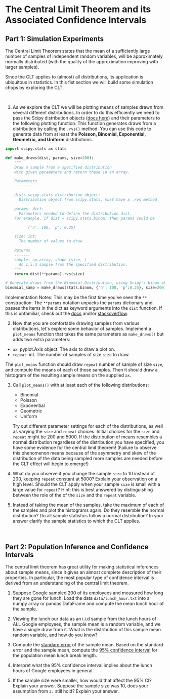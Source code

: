 # The Central Limit Theorem and its Associated Confidence Intervals

## Part 1: Simulation Experiments

The Central Limit Theorem states that the mean of a sufficiently large number of samples of independent random variables, will be approximately normally distributed (with the quality of the approximation improving with larger samples).

Since the CLT applies to (almost) all distributions, its application is ubiquitous in statistics. In this fist section we will build some simulation chops by exploring the CLT.
 
<br>

1. As we explore the CLT we will be plotting means of samples drawn from several different distributions.  In order to do this efficiently we need to pass the Scipy distribution objects ([docs here](http://docs.scipy.org/doc/scipy-0.17.1/reference/stats.html)) and their parameters to the following plotting function. This function generates draws from a distribution by calling the `.rvs()` method.  You can use this code to generate data from at least the **Poisson, Binomial, Exponential, Geometric, and Uniform** distributions.

  ```python
  import scipy.stats as stats

  def make_draws(dist, params, size=200):
      """
      Draw a sample from a specified distribution
      with given parameters and return these in an array.

      Parameters
      ----------

      dist: scipy.stats distribution object:
        Distribution object from scipy.stats, must have a .rvs method

      params: dict:
        Parameters needed to define the distribution dist.
      For example, if dist = scipy.stats.binom, then params could be

            {'n': 100, 'p': 0.25}

      size: int:
        The number of values to draw

      Returns
      -------
      sample: np.array, shape (size, )
        An i.i.d sample from the specified distribution.
      """
      return dist(**params).rvs(size)

  # Generate draws from the Binomial Distribution, using Scipy's binom object.
  binomial_samp = make_draws(stats.binom, {'n': 100, 'p':0.25}, size=200)
  ```

Implementation Notes:
    This may be the first time you've seen the `**` construction.  The `**params` notation unpacks the `params` dictionary and passes the items in the dict as keyword arguments into the `dist` function.  If this is unfamiliar, check out the [docs](https://docs.python.org/2/tutorial/controlflow.html#unpacking-argument-lists) and/or [stackoverflow](http://stackoverflow.com/questions/1179223/in-python-when-passing-arguments-what-does-before-an-argument-do).

2. Now that you are comfortable drawing samples from various distributions, let's explore some behavior of samples.  Implement a `plot_means` function that takes the same parameters as `make_draws()` but adds two extra parameters:

  - `ax`: pyplot.Axis object.  The axis to draw a plot on.
  - `repeat`: int.  The number of samples of size `size` to draw.

The `plot_means` function should draw `repeat` number of sample of size `size`, and compute the means of each of those samples.  Then it should draw a histogram of the resulting sample means on the supplied `ax`.

3. Call `plot_means()` with at least each of the following distributions:
   - Binomial
   - Poisson
   - Exponential
   - Geometric
   - Uniform

   Try out different parameter settings for each of the distributions, as well
   as varying the `size` and `repeat` choices. Initial choices for the `size` 
   and `repeat` might be 200 and 5000. If the distribution of means resembles 
   a normal distribution regardless of the distribution you have specified, 
   you have some evidence for the central limit theorem! (Failure to observe this phenomenon means 
   because of the asymmetry and skew of the distribution of the data being
   sampled more samples are needed before the CLT effect will begin to emerge!)

4. What do you observe if you change the sample `size` to 10 instead of 200,
   keeping `repeat` constant at 5000? Explain your observation on a high
   level. Should the CLT apply when your sample `size` is small with a large
   value for `repeat`?  Hint: this is best answered by distinguishing
   between the role of the of the `size` and the `repeat` variable.

5. Instead of taking the mean of the samples, take the maximum of each of the
   samples and plot the histograms again. Do they resemble the normal
   distribution? Do all sample statistics follow a normal distribution?  In
   your answer clarify the sample statistics to which the CLT applies.

<br>

## Part 2: Population Inference and Confidence Intervals

The central limit theorem has great utility for making statistical inferences about sample means, since it gives an almost complete description of their properties.  In particular, the most popular type of confidence interval is derived from an understanding of the central limit theorem.


1. Suppose Google sampled 200 of its employees and measured how long they are gone for lunch. Load the data `data/lunch_hour.txt` into a numpy array or pandas DataFrame and compute the mean lunch hour of the sample.

2. Viewing the lunch our data as an i.i.d sample from the lunch hours of ALL Google employees, the sample mean is a random variable, and we have a single draw from it.  What is the distribution of this sample mean random variable, and how do you know?

3. Compute the [standard error](http://en.wikipedia.org/wiki/Standard_error) of the sample mean. Based on the standard error and the sample mean, compute the [95% confidence interval](https://en.wikipedia.org/wiki/Confidence_interval#Basic_steps) for the population mean lunch break length.

4. Interpret what the 95% confidence interval implies about the lunch hours of Google employees in general.

5. If the sample size were smaller, how would that affect the 95% CI? Explain your answer.  Suppose the sample size was 10, does your assumption from `2.` still hold? Explain your answer.
